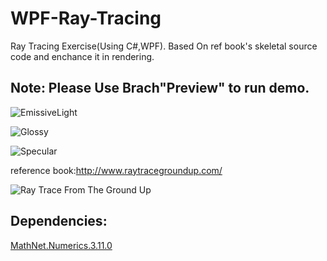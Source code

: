 # WPF-Ray-Tracing
Ray Tracing Exercise(Using C#,WPF). Based On ref book's skeletal source code and enchance it in rendering.

## Note: Please Use Brach"Preview" to run demo.

![EmissiveLight](http://images2015.cnblogs.com/blog/153342/201703/153342-20170327142326842-1378792619.jpg)

![Glossy](http://images2015.cnblogs.com/blog/153342/201703/153342-20170327142333904-687630724.jpg)

![Specular](http://images2015.cnblogs.com/blog/153342/201703/153342-20170327142347389-1792996454.jpg)


reference book:http://www.raytracegroundup.com/

![Ray Trace From The Ground Up](http://ec4.images-amazon.com/images/I/41N0m%2BnDcgL._SL500_AA300_.jpg)

## Dependencies:
[MathNet.Numerics.3.11.0](http://www.mathdotnet.com/)
